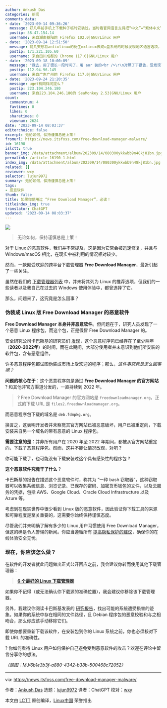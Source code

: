 ```yaml
---
author: Ankush Das
categories: 新闻
comments_data:
- date: '2023-09-14 09:36:26'
  message: 好几年前手机上下载种子临时安装过，当时看官网语言支持把“中文”=“繁体中文”，用一次就卸载了。
  postip: 58.47.154.14
  username: 来自湖南益阳的 Firefox 102.0|GNU/Linux 用户
- date: '2023-09-14 12:51:50'
  message: 前几天想将antixlinux的衍生mxlinux做成u盘系统的时候发现地区语言选项，简体是中国，繁体是中华民国，立刻删除了iso
  postip: 171.221.105.60
  username: 来自四川成都的 Chrome 117.0|GNU/Linux 用户
- date: '2023-09-18 10:00:09'
  message: "我去，用了很长一段时间了，用 aur 装的<br />\r\n对照了下报告，没发现可疑文件"
  postip: 112.94.96.145
  username: 来自广东广州的 Firefox 117.0|GNU/Linux 用户
- date: '2023-09-24 21:20:35'
  message: uget有同样问提么？
  postip: 223.104.246.180
  username: 来自223.104.246.180的 SeaMonkey 2.53|GNU/Linux 用户
count:
  commentnum: 4
  favtimes: 0
  likes: 0
  sharetimes: 0
  viewnum: 2624
date: '2023-09-14 08:03:37'
editorchoice: false
excerpt: 无论如何，保持谨慎总是上策！
fromurl: https://news.itsfoss.com/free-download-manager-malware/
id: 16190
islctt: true
banner_img: /data/attachment/album/202309/14/080300ykkwbb9n48kj81bn.jpg
permalink: /article-16190-1.html
index_img: /data/attachment/album/202309/14/080300ykkwbb9n48kj81bn.jpg.thumb.jpg
related: []
reviewer: wxy
selector: lujun9972
summary: 无论如何，保持谨慎总是上策！
tags:
- 恶意软件
thumb: false
title: 如果你使用过 “Free Download Manager”，必读！
titleindex_img: true
translator: ChatGPT
updated: '2023-09-14 08:03:37'
---
```


![](/data/attachment/album/202309/14/080300ykkwbb9n48kj81bn.jpg)



> 
> 无论如何，保持谨慎总是上策！
> 
> 
> 


对于 Linux 的恶意软件，我们并不常提及，这是因为它常会被迅速修复，并且与 Windows/macOS 相比，在现实中被利用的情况相对较少。


然而，一款颇受欢迎的跨平台下载管理器 **Free Download Manager**，最近引起了一些关注。


虽然在我们的 [下载管理器列表](https://itsfoss.com/best-download-managers-linux/) 中，并未将其列为 Linux 的推荐选项，但我们的一些读者以及我自己在过去的 Windows 使用体验中，都曾选择了它。


那么，问题来了，这究竟是怎么回事？


### 伪装成 Linux 版 Free Download Manager 的恶意软件


**Free Download Manager 本身并非恶意软件**。但问题在于，研究人员发现了一个恶意 Linux 程序包，而这个包，正是假冒 Free Download Manager 的。


安全研究公司卡巴斯基的研究员们 [发现](https://securelist.com/backdoored-free-download-manager-linux-malware/110465/)，这个恶意程序包已经存在了至少两年（**2020-2022年**）的时间，而在此期间，大部分使用者并未意识到他们所安装的软件包，含有恶意组件。


许多恶意程序包都试图伪装成市场上受欢迎的程序；那么，*这件事究竟是怎么回事呢？*


**问题的核心在于**：这个恶意程序包是通过 **Free Download Manager 的官方网站** ? 和其他非官方渠道分发的，一直持续到 2022 年。



> 
> ? Free Download Manager 的官方网站是 `freedownloadmanager.org`，正式的下载 URL 是 `files2.freedownloadmanager.org`。
> 
> 
> 


而恶意程序包下载的域名是 `deb.fdmpkg.org`。


换言之，这表明开发者并未察觉其官方网站已被恶意破坏，用户已被重定向，下载安装来自另一个域名的带有恶意的 Linux 程序包。


**需要注意的是**：并非所有用户在 2020 年至 2022 年期间，都被从官方网站重定向，下载了恶意程序包。然而，这并不能让情况改观，对吧？


你可能下载了，也可能没有下载安装过这个具有感染性的程序包 ?


**这个恶意软件究竟干了什么** ?


卡巴斯基的报告在描述这个恶意软件时，称其为 “一种 bash 窃取器”，这种窃取器可以收集系统信息、浏览记录、已保存的密码、加密货币钱包的文件，以及云服务的凭据，包括 AWS、Google Cloud、Oracle Cloud Infrastructure 以及 Azure 等。


考虑到在现实世界中很少看到 Linux 版的恶意软件，因此验证你下载工具的来源和可靠程度是至关重要的，这需要你始终保持谨慎态度。


尽管我们并未明确了解有多少的 Linux 用户习惯使用 Free Download Manager，但这的确是令人警惕的新闻。你应当遵循所有 [提高隐私保护的建议](https://itsfoss.com/improve-privacy/)，确保你的在线体验安全无忧。


### 现在，你应该怎么做？


在软件的开发者就此问题做出正式公开回应之前，我会建议你转而使用其他下载管理器：



> 
> **[6 个最好的 Linux 下载管理器](https://itsfoss.com/best-download-managers-linux/)**
> 
> 
> 


如果你不记得（或无法确认你下载源的准确位置），我会建议你移除该下载管理器。


另外，我建议你阅读卡巴斯基发表的 [研究报告](https://securelist.com/backdoored-free-download-manager-linux-malware/110465/)，找出可能的系统遭受损害的迹象。如果你的系统中存在相同的文件路径，且 Debian 程序包的恶意校验和与之相吻合，那么你应该手动移除它们。


即使你想要重新下载该软件，在安装包到你的 Linux 系统之前，你也必须核对下载 URL 的准确性。


? 你如何看待 Linux 用户如何保护自己避免受到恶意软件的攻击？欢迎在评论中留言分享你的想法。


*（题图：MJ/6b1e3b3f-a880-4342-b38b-500468c72052）*




---


via: <https://news.itsfoss.com/free-download-manager-malware/>


作者：[Ankush Das](https://news.itsfoss.com/author/ankush/) 选题：[lujun9972](https://github.com/lujun9972) 译者：ChatGPT 校对：[wxy](https://github.com/wxy)


本文由 [LCTT](https://github.com/LCTT/TranslateProject) 原创编译，[Linux中国](https://linux.cn/) 荣誉推出